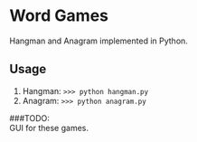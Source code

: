 # Word Games
Hangman and Anagram implemented in Python.

## Usage  
1. Hangman:
    `>>> python hangman.py`  
2. Anagram:
    `>>> python anagram.py`

###TODO:  
GUI for these games.
